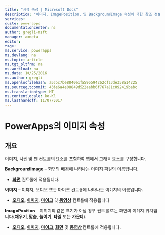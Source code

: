 ```yaml
---
title: "시각 속성 | Microsoft Docs"
description: "이미지, ImagePosition, 및 BackgroundImage 속성에 대한 참조 정보"
services: 
suite: powerapps
documentationcenter: na
author: gregli-msft
manager: anneta
editor: 
tags: 
ms.service: powerapps
ms.devlang: na
ms.topic: article
ms.tgt_pltfrm: na
ms.workload: na
ms.date: 10/25/2016
ms.author: gregli
ms.openlocfilehash: a5dbc7be8840e1fa596594262cf03de358a14225
ms.sourcegitcommit: 43be6a4e08849d522aabb6f767a81c092419babc
ms.translationtype: HT
ms.contentlocale: ko-KR
ms.lasthandoff: 11/07/2017
---
```

# <a name="image-properties-in-powerapps"></a>PowerApps의 이미지 속성
## <a name="overview"></a>개요
이미지, 사진 및 펜 컨트롤의 요소를 포함하여 앱에서 그래픽 요소를 구성합니다.

**BackgroundImage** – 화면의 배경에 나타나는 이미지 파일의 이름입니다.

* **[화면](control-screen.md)** 컨트롤에 적용됩니다.

**이미지** – 이미지, 오디오 또는 마이크 컨트롤에 나타나는 이미지의 이름입니다.

* **[오디오](control-audio-video.md)**, **[이미지](control-image.md)**, **[마이크](control-microphone.md)** 및 **[동영상](control-audio-video.md)** 컨트롤에 적용됩니다.

**ImagePosition** – 이미지와 같은 크기가 아닐 경우 컨트롤 또는 화면의 이미지 위치입니다(**채우기**, **맞춤**, **늘이기**, **타일** 또는 **가운데**).

* **[오디오](control-audio-video.md)**, **[이미지](control-image.md)**, **[마이크](control-microphone.md)**, **[화면](control-screen.md)** 및 **[동영상](control-audio-video.md)** 컨트롤에 적용됩니다.

